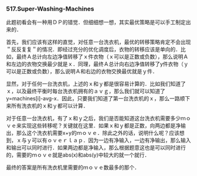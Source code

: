 ### 517.Super-Washing-Machines

此题初看会有一种用ＤＰ的错觉．但细细想一想，其实最优策略是可以手工制定出来的．

首先，我们应该有这样的直觉，对任意一台洗衣机，最优的转移策略肯定不会出现＂反反复复＂的情况．即经过充分的优化调度后，衣物的转移应该是单向的．比如，最终Ａ总计向左边净值转移了ｘ件衣物（ｘ可以是正数或负数），那么说明Ａ和左边的衣物交换最少就是ｘ．同理，最终Ａ总计向右边净值转移了y件衣物（ｙ可以是正数或负数），那么说明Ａ和右边的衣物交换最优就是ｙ件．

显然，对于任何一台洗衣机，上述的ｘ和ｙ都是很容易计算的．比如我们知道了ｘ，以及最终平衡时每台洗衣机拥有的ａｖｇ，那么我们就可以知道了y=machines[i]-avg-x．因此，只要我们知道了第一台洗衣机的ｘ，那么一路顺下来所有洗衣机的ｘ和ｙ都可以计算．

对于任意一台洗衣机，有了ｘ和ｙ之后，我们是否能知道这台洗衣机需要多少ｍｏｖｅ来实现这些转移呢？关键就在这里．如果ｘ和ｙ都是正数，向两边都是净输出，那么这个洗衣机需要x+y的ｍｏｖｅ．除此之外的话，说明什么呢？应该想到，ｘ与ｙ可以有ｏｖｅｒｌａｐ．因为一边有净输入，一边有净输出，那么输入和输出可以同时进行．如果两边都是净输入，那么根据题意这也是可以同时进行的，需要的ｍｏｖｅ就是abs(x)和abs(y)中较大的就一个就行．

最终的答案是所有洗衣机里需要的ｍｏｖｅ数最多的那个．
